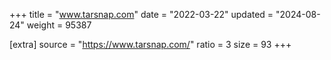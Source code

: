 +++
title = "www.tarsnap.com"
date = "2022-03-22"
updated = "2024-08-24"
weight = 95387

[extra]
source = "https://www.tarsnap.com/"
ratio = 3
size = 93
+++
